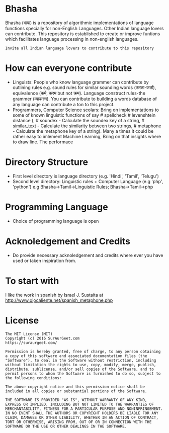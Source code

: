 # Bhasha
Bhasha (भाषा) is a repository of algorithmic implementations of language functions specially for non-English Languages. Other Indian language lovers can contribute.
This repository is established to create or improve funtions which facilitates language processing in non-english languages.

`Invite all Indian language lovers to contribute to this repository`

# How can everyone contribute
* Linguists: People who know language grammer can contribute by outlining rules e.g. sound rules for similar sounding words (करता-कर्ता), equivalence (कर्म, करम but not क्रम). Language construct rules-the grammer (व्याकरण). You can contribute to building a words database of any language can contribute a ton to this project.
* Programmers, Computer Science scolars: Bring on implementations to some of known linguistic functions of say # spellcheck # levenshtein distance (, # soundex - Calculate the soundex key of a string, # similar_text - Calculate the similarity between two strings, # metaphone - Calculate the metaphone key of a string). Many a times it could be rather easy to imlement Machine Learning, Bring on that insights where to draw line. The performace 

# Directory Structure
 * First level directory is language directory (e.g. 'Hindi', 'Tamil', 'Telugu')
 * Second level directory: Linguistic rules + Computer Language (e.g 'php', 'python')
 e.g Bhasha->Tamil->Linguistic Rules; Bhasha->Tamil->php

# Programming Language
 * Choice of programming language is open
 
# Acknoledgement and Credits
  * Do provide necessary acknoledgement and credits where ever you have used or taken inspiration from.
# To start with
  I like the work in spanish by Israel J. Sustaita at http://www.ojocaliente.net/spanish_metaphone.php
  
# License
```
The MIT License (MIT)
Copyright (c) 2016 SurAurGeet.com
https://suraurgeet.com/

Permission is hereby granted, free of charge, to any person obtaining a copy of this software and associated documentation files (the "Software"), to deal in the Software without restriction, including without limitation the rights to use, copy, modify, merge, publish, distribute, sublicense, and/or sell copies of the Software, and to permit persons to whom the Software is furnished to do so, subject to the following conditions:

The above copyright notice and this permission notice shall be included in all copies or substantial portions of the Software.

THE SOFTWARE IS PROVIDED "AS IS", WITHOUT WARRANTY OF ANY KIND, EXPRESS OR IMPLIED, INCLUDING BUT NOT LIMITED TO THE WARRANTIES OF MERCHANTABILITY, FITNESS FOR A PARTICULAR PURPOSE AND NONINFRINGEMENT. IN NO EVENT SHALL THE AUTHORS OR COPYRIGHT HOLDERS BE LIABLE FOR ANY CLAIM, DAMAGES OR OTHER LIABILITY, WHETHER IN AN ACTION OF CONTRACT, TORT OR OTHERWISE, ARISING FROM, OUT OF OR IN CONNECTION WITH THE SOFTWARE OR THE USE OR OTHER DEALINGS IN THE SOFTWARE.
```
